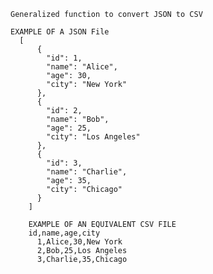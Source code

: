     Generalized function to convert JSON to CSV

    EXAMPLE OF A JSON File
      [
          {
            "id": 1,
            "name": "Alice",
            "age": 30,
            "city": "New York"
          },
          {
            "id": 2,
            "name": "Bob",
            "age": 25,
            "city": "Los Angeles"
          },
          {
            "id": 3,
            "name": "Charlie",
            "age": 35,
            "city": "Chicago"
          }
        ]

        EXAMPLE OF AN EQUIVALENT CSV FILE
        id,name,age,city
          1,Alice,30,New York
          2,Bob,25,Los Angeles
          3,Charlie,35,Chicago


